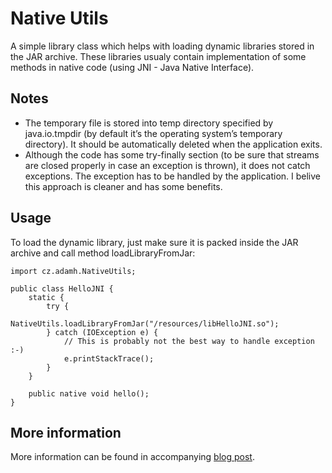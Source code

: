 # Native Utils
A simple library class which helps with loading dynamic libraries stored in the JAR archive. These libraries usualy contain implementation of some methods in native code (using JNI - Java Native Interface).

## Notes
 * The temporary file is stored into temp directory specified by java.io.tmpdir (by default it’s the operating system’s temporary directory). It should be automatically deleted when the application exits.
 * Although the code has some try-finally section (to be sure that streams are closed properly in case an exception is thrown), it does not catch exceptions. The exception has to be handled by the application. I belive this approach is cleaner and has some benefits.

## Usage
To load the dynamic library, just make sure it is packed inside the JAR archive and call method loadLibraryFromJar:

    import cz.adamh.NativeUtils;
     
    public class HelloJNI {  
        static {   
            try {    
                NativeUtils.loadLibraryFromJar("/resources/libHelloJNI.so");   
            } catch (IOException e) {
                // This is probably not the best way to handle exception :-)    
                e.printStackTrace();
            }    
        }  
     
        public native void hello();    
    }

## More information
More information can be found in accompanying [blog post][1].

[1]: https://www.adamheinrich.com/blog/2012/12/how-to-load-native-jni-library-from-jar/
